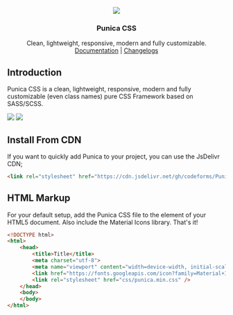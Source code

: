 <p align="center"><img src="https://codeforms.github.io/Punica-CSS-Framework/images/logo.png"></p>

<h3 align="center">Punica CSS</h3>

<p align="center">
    Clean, lightweight, responsive, modern and fully customizable.<br>
    <a href="https://codeforms.github.io/Punica-CSS-Framework">Documentation</a> | 
    <a href="https://github.com/codeforms/Punica-CSS-Framework/releases">Changelogs</a>
</p>

## Introduction
Punica CSS is a clean, lightweight, responsive, modern and fully customizable (even class names) pure CSS Framework based on SASS/SCSS.

<p>
    <a href="https://github.com/codeforms/Punica-CSS-Framework/blob/master/LICENSE"><img src="https://img.shields.io/github/license/codeforms/Punica-CSS-Framework"></a>
    <a href="https://github.com/codeforms/Punica-CSS-Framework/releases"><img src="https://img.shields.io/github/v/release/codeforms/Punica-CSS-Framework"></a>
</p>

## Install From CDN
If you want to quickly add Punica to your project, you can use the JsDelivr CDN;
```html
<link rel="stylesheet" href="https://cdn.jsdelivr.net/gh/codeforms/Punica-CSS-Framework@1.7.4/dist/punica.min.css" crossorigin="anonymous">
```

## HTML Markup
For your default setup, add the Punica CSS file to the <head> element of your HTML5 document. Also include the Material Icons library. That's it!
```html
<!DOCTYPE html>
<html>
    <head>
        <title>Title</title>
        <meta charset="utf-8">
        <meta name="viewport" content="width=device-width, initial-scale=1">
        <link href="https://fonts.googleapis.com/icon?family=Material+Icons" rel="stylesheet">
        <link rel="stylesheet" href="css/punica.min.css" />
    </head>
    <body>
    </body>
</html>
```